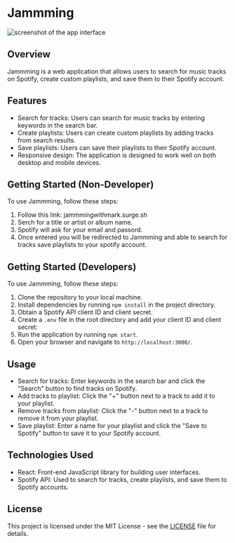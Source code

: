 # Jammming

![screenshot of the app interface](./public/Screenshot%202024-04-04%20at%2013.21.45.png)

## Overview
Jammming is a web application that allows users to search for music tracks on Spotify, create custom playlists, and save them to their Spotify account.

## Features
- Search for tracks: Users can search for music tracks by entering keywords in the search bar.
- Create playlists: Users can create custom playlists by adding tracks from search results.
- Save playlists: Users can save their playlists to their Spotify account.
- Responsive design: The application is designed to work well on both desktop and mobile devices.

## Getting Started (Non-Developer)
To use Jammming, follow these steps:
1. Follow this link: jammmingwithmark.surge.sh
2. Serch for a title or artist or album name.
3. Spotify will ask for your email and passord.
4. Once entered you will be redirected to Jammming and able to search for tracks save playlists to your spotify account.

## Getting Started (Developers)
To use Jammming, follow these steps:
1. Clone the repository to your local machine.
2. Install dependencies by running `npm install` in the project directory.
3. Obtain a Spotify API client ID and client secret.
4. Create a `.env` file in the root directory and add your client ID and client secret:
5. Run the application by running `npm start`.
6. Open your browser and navigate to `http://localhost:3000/`.

## Usage
- Search for tracks: Enter keywords in the search bar and click the "Search" button to find tracks on Spotify.
- Add tracks to playlist: Click the "+" button next to a track to add it to your playlist.
- Remove tracks from playlist: Click the "-" button next to a track to remove it from your playlist.
- Save playlist: Enter a name for your playlist and click the "Save to Spotify" button to save it to your Spotify account.

## Technologies Used
- React: Front-end JavaScript library for building user interfaces.
- Spotify API: Used to search for tracks, create playlists, and save them to Spotify accounts.

## License
This project is licensed under the MIT License - see the [LICENSE](LICENSE) file for details.
